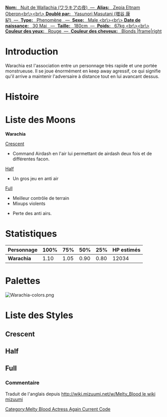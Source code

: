 [ **Nom:**   Nuit de Wallachia (ワラキアの夜)  —  **Alias:**   Zepia
Eltnam Oberon\<br\\\>\<br\\\> **Doublé par:**   Yasunori Masutani (増谷
康紀)  —  **Type:**   Phenomène   —  **Sexe:**   Male \<br\\\>\<br\\\>
**Date de naissance:**   30 Mai
  —  **Taille:**   180cm  —  **Poids:**   67kg \<br\\\>\<br\\\>
**Couleur des yeux:**   Rouge  —  **Couleur des cheveux:**   Blonds
\|frame\|right](image:Warachia1.png "wikilink")

# Introduction

Warachia est l'association entre un personnage très rapide et une portée
monstrueuse. Il se joue énormément en keep away agressif, ce qui
signifie qu'il arrive a maintenir l'adversaire à distance tout en lui
avancant dessus.

# Histoire

# Liste des Moons

**Warachia**

[Crescent](Melty_Blood/Warachia/Crescent_Moon "wikilink")  
+ Command Airdash en l'air lui permettant de airdash deux fois et de
différentes facon.

[Half](Melty_Blood/Warachia/Half_Moon "wikilink")  
+ Un gros jeu en anti air

[Full](Melty_Blood/Warachia/Full_Moon "wikilink")  
+ Meilleur contrôle de terrain  
+ Mixups violents  
- Perte des anti airs.

# Statistiques

| Personnage   | 100% | 75%  | 50%  | 25%  | HP estimés |
|--------------|------|------|------|------|------------|
| **Warachia** | 1.10 | 1.05 | 0.90 | 0.80 | 12034      |

# Palettes

![](Warachia-colors.png "Warachia-colors.png")

# Liste des Styles

## Crescent

## Half

## Full

### Commentaire

Traduit de l'anglais depuis [http://wiki.mizuumi.net/w/Melty_Blood le
wiki
mizuumi](http://wiki.mizuumi.net/w/Melty_Blood_le_wiki_mizuumi "wikilink")

[Category:Melty Blood Actress Again Current
Code](Category:Melty_Blood_Actress_Again_Current_Code "wikilink")
